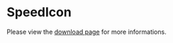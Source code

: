 # SpeedIcon
Please view the [download page](http://essgeeeich.github.io/SpeedIcon/) for more informations.
